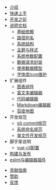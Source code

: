
* [介绍](README.md)
* [快速上手](start.md)
* [开发之前](warn.md)
* [说明文档](desc.md)
  * [基础依赖](global.md)
  * [路径别名](path.md)
  * [系统结构](structure.md)
  * [主题与样式](style.md)
  * [系统参数配置](config.md)
  * [数据请求封装](request.md)
  * [使用数据模型](model.md)
  * [字体库Icon维护](icon.md)
* 扩展组件
  * [图表组件](chart.md)
  * [富文本编辑器](richeditor.md)
  * [代码编辑器](codeeditor.md)
  * [Markdown编辑器](markdown.md)
  * [百度地图](map.md)
* 开发规范
  * [git commit规范](commit.md)
  * [系统命名规范](namerules.md)
  * [单文件开发规范](code-specification.md)
* 脚手架说明
  * [vue-cli配置](vuecli.md)
* [构建与发布](build.md)
* [eslint与编辑器插件](eslint.md)
<!-- * [注意事项](help.md) -->
* [贡献指南](rp.md)
* [赞助](donate.md)
* [反馈](feedback.md)
